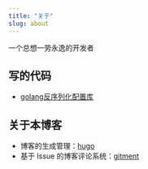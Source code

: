 ```yaml
---
title: "关于"
slug: about
---
```


一个总想一劳永逸的开发者

## 写的代码

* [golang反序列化配置库](https://github.com/tagconfig/tagconfig)

## 关于本博客

* 博客的生成管理：[hugo](https://github.com/gohugoio/hugo)
* 基于 Issue 的博客评论系统：[gitment](https://github.com/imsun/gitment)